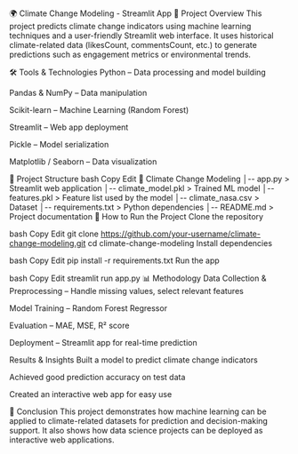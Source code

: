 🌍 Climate Change Modeling - Streamlit App
📌 Project Overview
This project predicts climate change indicators using machine learning techniques and a user-friendly Streamlit web interface.
It uses historical climate-related data (likesCount, commentsCount, etc.) to generate predictions such as engagement metrics or environmental trends.

🛠 Tools & Technologies
Python – Data processing and model building

Pandas & NumPy – Data manipulation

Scikit-learn – Machine Learning (Random Forest)

Streamlit – Web app deployment

Pickle – Model serialization

Matplotlib / Seaborn – Data visualization

📂 Project Structure
bash
Copy
Edit
📁 Climate Change Modeling
│-- app.py               > Streamlit web application
│-- climate_model.pkl    > Trained ML model
│-- features.pkl         > Feature list used by the model
│-- climate_nasa.csv     >  Dataset
│-- requirements.txt     > Python dependencies
│-- README.md             > Project documentation
🚀 How to Run the Project
Clone the repository

bash
Copy
Edit
git clone https://github.com/your-username/climate-change-modeling.git
cd climate-change-modeling
Install dependencies

bash
Copy
Edit
pip install -r requirements.txt
Run the app

bash
Copy
Edit
streamlit run app.py
📊 Methodology
Data Collection & Preprocessing – Handle missing values, select relevant features

Model Training – Random Forest Regressor

Evaluation – MAE, MSE, R² score

Deployment – Streamlit app for real-time prediction

 Results & Insights
Built a model to predict climate change indicators

Achieved good prediction accuracy on test data

Created an interactive web app for easy use

📢 Conclusion
This project demonstrates how machine learning can be applied to climate-related datasets for prediction and decision-making support.
It also shows how data science projects can be deployed as interactive web applications.
